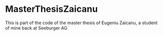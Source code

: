 MasterThesisZaicanu
===================

This is part of the code of the master thesis of Eugeniu Zaicanu, a student of mine back at Seeburger AG
